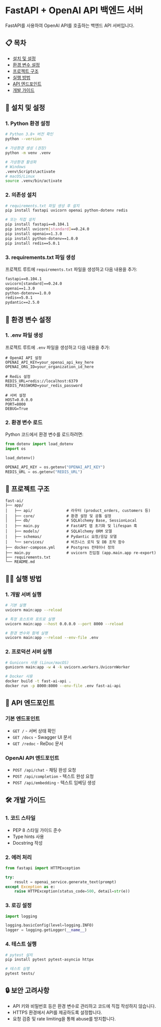 # FastAPI + OpenAI API 백엔드 서버

FastAPI를 사용하여 OpenAI API를 호출하는 백엔드 API 서버입니다.

## 📋 목차

- [설치 및 설정](#설치-및-설정)
- [환경 변수 설정](#환경-변수-설정)
- [프로젝트 구조](#프로젝트-구조)
- [실행 방법](#실행-방법)
- [API 엔드포인트](#api-엔드포인트)
- [개발 가이드](#개발-가이드)

## 🚀 설치 및 설정

### 1. Python 환경 설정

```bash
# Python 3.8+ 버전 확인
python --version

# 가상환경 생성 (권장)
python -m venv .venv

# 가상환경 활성화
# Windows
.venv\Scripts\activate
# macOS/Linux
source .venv/bin/activate
```

### 2. 의존성 설치

```bash
# requirements.txt 파일 생성 후 설치
pip install fastapi uvicorn openai python-dotenv redis

# 또는 직접 설치
pip install fastapi==0.104.1
pip install uvicorn[standard]==0.24.0
pip install openai==1.3.0
pip install python-dotenv==1.0.0
pip install redis==5.0.1
```

### 3. requirements.txt 파일 생성

프로젝트 루트에 `requirements.txt` 파일을 생성하고 다음 내용을 추가:

```txt
fastapi==0.104.1
uvicorn[standard]==0.24.0
openai==1.3.0
python-dotenv==1.0.0
redis==5.0.1
pydantic==2.5.0
```

## 🔧 환경 변수 설정

### 1. .env 파일 생성

프로젝트 루트에 `.env` 파일을 생성하고 다음 내용을 추가:

```env
# OpenAI API 설정
OPENAI_API_KEY=your_openai_api_key_here
OPENAI_ORG_ID=your_organization_id_here

# Redis 설정
REDIS_URL=redis://localhost:6379
REDIS_PASSWORD=your_redis_password

# 서버 설정
HOST=0.0.0.0
PORT=8000
DEBUG=True
```

### 2. 환경 변수 로드

Python 코드에서 환경 변수를 로드하려면:

```python
from dotenv import load_dotenv
import os

load_dotenv()

OPENAI_API_KEY = os.getenv("OPENAI_API_KEY")
REDIS_URL = os.getenv("REDIS_URL")
```

## 📁 프로젝트 구조

```
fast-ai/
├── app/
│   ├── api/               # 라우터 (product_orders, customers 등)
│   ├── core/              # 환경 설정 및 공통 설정
│   ├── db/                # SQLAlchemy Base, SessionLocal
│   ├── main.py            # FastAPI 앱 초기화 및 lifespan 훅
│   ├── models/            # SQLAlchemy ORM 모델
│   ├── schemas/           # Pydantic 요청/응답 모델
│   └── services/          # 비즈니스 로직 및 DB 조작 함수
├── docker-compose.yml     # Postgres 컨테이너 정의
├── main.py                # uvicorn 진입점 (app.main.app re-export)
├── requirements.txt
└── README.md
```

## 🏃‍♂️ 실행 방법

### 1. 개발 서버 실행

```bash
# 기본 실행
uvicorn main:app --reload

# 특정 호스트와 포트로 실행
uvicorn main:app --host 0.0.0.0 --port 8000 --reload

# 환경 변수와 함께 실행
uvicorn main:app --reload --env-file .env
```

### 2. 프로덕션 서버 실행

```bash
# Gunicorn 사용 (Linux/macOS)
gunicorn main:app -w 4 -k uvicorn.workers.UvicornWorker

# Docker 사용
docker build -t fast-ai-api .
docker run -p 8000:8000 --env-file .env fast-ai-api
```

## 🔌 API 엔드포인트

### 기본 엔드포인트

- `GET /` - 서버 상태 확인
- `GET /docs` - Swagger UI 문서
- `GET /redoc` - ReDoc 문서

### OpenAI API 엔드포인트

- `POST /api/chat` - 채팅 완성 요청
- `POST /api/completion` - 텍스트 완성 요청
- `POST /api/embedding` - 텍스트 임베딩 생성

## 🛠️ 개발 가이드

### 1. 코드 스타일

- PEP 8 스타일 가이드 준수
- Type hints 사용
- Docstring 작성

### 2. 에러 처리

```python
from fastapi import HTTPException

try:
    result = openai_service.generate_text(prompt)
except Exception as e:
    raise HTTPException(status_code=500, detail=str(e))
```

### 3. 로깅 설정

```python
import logging

logging.basicConfig(level=logging.INFO)
logger = logging.getLogger(__name__)
```

### 4. 테스트 실행

```bash
# pytest 설치
pip install pytest pytest-asyncio httpx

# 테스트 실행
pytest tests/
```

## 🔒 보안 고려사항

- API 키와 비밀번호 등은 환경 변수로 관리하고 코드에 직접 작성하지 않습니다.
- HTTPS 환경에서 API를 제공하도록 설정합니다.
- 요청 검증 및 rate limiting을 통해 abuse를 방지합니다.
